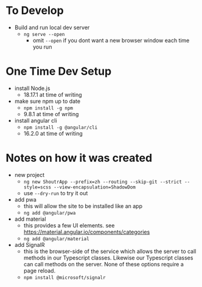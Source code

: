 
# To Develop
- Build and run local dev server
  - `ng serve --open`
    - omit `--open` if you dont want a new browser window each time you run

# One Time Dev Setup
 - install Node.js
   - 18.17.1 at time of writing
 - make sure npm up to date
   - `npm install -g npm`
   - 9.8.1 at time of writing
 - install angular cli
   - `npm install -g @angular/cli`
   - 16.2.0 at time of writing
 
# Notes on how it was created
- new project
  - `ng new ShoutrApp --prefix=zh --routing --skip-git --strict --style=scss --view-encapsulation=ShadowDom`
  - use `--dry-run` to try it out
- add pwa
  - this will allow the site to be installed like an app
  - `ng add @angular/pwa`
- add material
  - this provides a few UI elements. see https://material.angular.io/components/categories
  - `ng add @angular/material`
- add SignalR
  - this is the browser-side of the service which allows the server to call methods in our Typescript classes. Likewise our Typescript classes can call methods on the server. None of these options require a page reload.
  - `npm install @microsoft/signalr`
